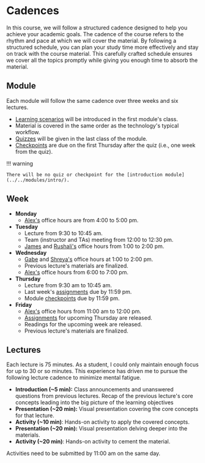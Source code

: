 # Cadences

In this course, we will follow a structured cadence designed to help you achieve your academic goals.
The cadence of the course refers to the rhythm and pace at which we will cover the material.
By following a structured schedule, you can plan your study time more effectively and stay on track with the course material.
This carefully crafted schedule ensures we cover all the topics promptly while giving you enough time to absorb the material.

## Module

Each module will follow the same cadence over three weeks and six lectures.

-   [Learning scenarios][learning-scenario] will be introduced in the first module's class.
-   Material is covered in the same order as the technology's typical workflow.
-   [Quizzes][quiz] will be given in the last class of the module.
-   [Checkpoints][checkpoints] are due on the first Thursday after the quiz (i.e., one week from the quiz).

!!! warning

    There will be no quiz or checkpoint for the [introduction module](../../modules/intro/).

## Week

-   **Monday**
    -   [Alex's][alex] office hours are from 4:00 to 5:00 pm.
-   **Tuesday**
    -   Lecture from 9:30 to 10:45 am.
    -   Team (instructor and TAs) meeting from 12:00 to 12:30 pm.
    -   [James][james] and [Rushali's][rushali] office hours from 1:00 to 2:00 pm.
-   **Wednesday**
    -   [Gabe][gabe] and [Shreya's][shreya] office hours at 1:00 to 2:00  pm.
    -   Previous lecture's materials are finalized.
    -   [Alex's][alex] office hours from 6:00 to 7:00 pm.
-   **Thursday**
    -   Lecture from 9:30 am to 10:45 am.
    -   Last week's [assignments][assignments] due by 11:59 pm.
    -   Module [checkpoints][checkpoints] due by 11:59 pm.
-   **Friday**
    -   [Alex's][alex] office hours from 11:00 am to 12:00 pm.
    -   [Assignments][assignments] for upcoming Thursday are released.
    -   Readings for the upcoming week are released.
    -   Previous lecture's materials are finalized.

## Lectures

Each lecture is 75 minutes.
As a student, I could only maintain enough focus for up to 30 or so minutes.
This experience has driven me to pursue the following lecture cadence to minimize mental fatigue.

-   **Introduction (~5 min):** Class announcements and unanswered questions from previous lectures.
    Recap of the previous lecture's core concepts leading into the big picture of the learning objectives
-   **Presentation (~20 min):** Visual presentation covering the core concepts for that lecture.
-   **Activity (~10 min)**: Hands-on activity to apply the covered concepts.
-   **Presentation (~20 min):** Visual presentation delving deeper into the materials.
-   **Activity (~20 min)**: Hands-on activity to cement the material.

Activities need to be submitted by 11:00 am on the same day.

<!-- LINKS -->

[learning-scenario]: /syllabus/philosophy#real-world-scenarios-enhance-learning
[quiz]: /assessments/quizzes
[checkpoints]: /assessments/checkpoints
[assignments]: /assessments/assignments
[gabe]: /team#gabe-medeiros
[rushali]: /team#rushali-patel
[shreya]: /team#shreya-kundu
[james]: /team#james-liu
[alex]: /team#alex-maldonado
